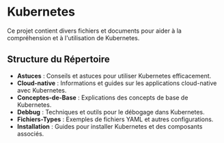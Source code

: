 # Kubernetes

Ce projet contient divers fichiers et documents pour aider à la compréhension et à l'utilisation de Kubernetes.

## Structure du Répertoire

- **Astuces** : Conseils et astuces pour utiliser Kubernetes efficacement.
- **Cloud-native** : Informations et guides sur les applications cloud-native avec Kubernetes.
- **Conceptes-de-Base** : Explications des concepts de base de Kubernetes.
- **Debbug** : Techniques et outils pour le débogage dans Kubernetes.
- **Fichiers-Types** : Exemples de fichiers YAML et autres configurations.
- **Installation** : Guides pour installer Kubernetes et des composants associés.

